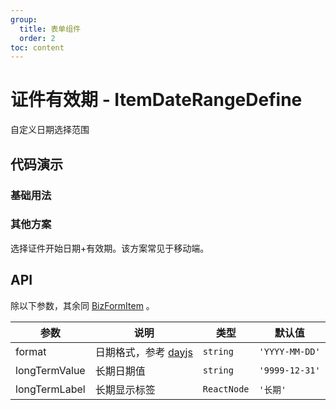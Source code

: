 ```yaml
---
group:
  title: 表单组件
  order: 2
toc: content
---
```


# 证件有效期 - ItemDateRangeDefine

自定义日期选择范围

## 代码演示

### 基础用法

<code src='../../src/demos/ItemDateRangeDefine/basic.tsx'></code>

### 其他方案

选择证件开始日期+有效期。该方案常见于移动端。

<code src='../../src/demos/ItemDateRangeDefine/recommend.tsx'></code>

## API

除以下参数，其余同 [BizFormItem](/components/biz-form-item) 。

| 参数 | 说明 | 类型 | 默认值 |
| --- | --- | --- | --- |
| format | 日期格式，参考 [dayjs](https://day.js.org/docs/en/display/format) | `string` | `'YYYY-MM-DD'` |
| longTermValue | 长期日期值 | `string` | `'9999-12-31'` |
| longTermLabel | 长期显示标签 | `ReactNode` | `'长期'` |
